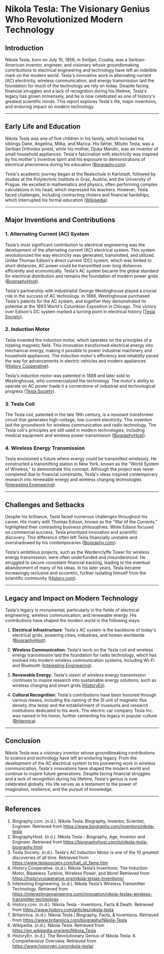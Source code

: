 # Nikola Tesla: The Visionary Genius Who Revolutionized Modern Technology

## Introduction

Nikola Tesla, born on July 10, 1856, in Smiljan, Croatia, was a Serbian-American inventor, engineer, and visionary whose groundbreaking contributions to electrical engineering and technology have left an indelible mark on the modern world. Tesla's innovative work in alternating current (AC) electricity, wireless communication, and energy transmission laid the foundation for much of the technology we rely on today. Despite facing financial struggles and a lack of recognition during his lifetime, Tesla's legacy has grown immensely, and he is now celebrated as one of history's greatest scientific minds. This report explores Tesla's life, major inventions, and enduring impact on modern technology.

---

## Early Life and Education

Nikola Tesla was one of five children in his family, which included his siblings Dane, Angelina, Milka, and Marica. His father, Milutin Tesla, was a Serbian Orthodox priest, while his mother, Djuka Mandic, was an inventor of small household appliances. Tesla's fascination with electricity was inspired by his mother's inventive spirit and his exposure to demonstrations of electrical phenomena during his education ([Biography.com](https://www.biography.com/inventors/nikola-tesla)).

Tesla's academic journey began at the Realschule in Karlstadt, followed by studies at the Polytechnic Institute in Graz, Austria, and the University of Prague. He excelled in mathematics and physics, often performing complex calculations in his head, which impressed his teachers. However, Tesla faced challenges, including contracting cholera and financial hardships, which interrupted his formal education ([Wikipedia](https://en.wikipedia.org/wiki/Nikola_Tesla)).

---

## Major Inventions and Contributions

### 1. **Alternating Current (AC) System**

Tesla's most significant contribution to electrical engineering was the development of the alternating current (AC) electrical system. This system revolutionized the way electricity was generated, transmitted, and utilized. Unlike Thomas Edison's direct current (DC) system, which was limited to short distances, AC power could be transmitted over long distances efficiently and economically. Tesla's AC system became the global standard for electrical distribution and remains the foundation of modern power grids ([BiographyHost](https://biographyhost.com/p/nikola-tesla-biography.html)).

Tesla's partnership with industrialist George Westinghouse played a crucial role in the success of AC technology. In 1888, Westinghouse purchased Tesla's patents for the AC system, and together they demonstrated its potential at the 1893 World's Columbian Exposition in Chicago. This victory over Edison's DC system marked a turning point in electrical history ([Tesla Society](https://www.teslasociety.com/hall_of_fame.htm)).

### 2. **Induction Motor**

Tesla invented the induction motor, which operates on the principles of a rotating magnetic field. This innovation transformed electrical energy into mechanical energy, making it possible to power industrial machinery and household appliances. The induction motor's efficiency and reliability paved the way for advancements in electric vehicles and modern appliances ([History Cooperative](https://historycooperative.org/nikola-teslas-inventions/)).

Tesla's induction motor was patented in 1888 and later sold to Westinghouse, who commercialized the technology. The motor's ability to operate on AC power made it a cornerstone of industrial and technological progress ([Tesla Society](https://www.teslasociety.com/hall_of_fame.htm)).

### 3. **Tesla Coil**

The Tesla coil, patented in the late 19th century, is a resonant transformer circuit that generates high-voltage, low-current electricity. This invention laid the groundwork for wireless communication and radio technology. The Tesla coil's principles are still used in modern technologies, including medical equipment and wireless power transmission ([BiographyHost](https://biographyhost.com/p/nikola-tesla-biography.html)).

### 4. **Wireless Energy Transmission**

Tesla envisioned a future where energy could be transmitted wirelessly. He constructed a transmitting station in New York, known as the "World System of Wireless," to demonstrate this concept. Although the project was never completed due to financial constraints, Tesla's ideas inspired contemporary research into renewable energy and wireless charging technologies ([Interesting Engineering](https://interestingengineering.com/innovation/nikola-teslas-wireless-transmitter-technology)).

---

## Challenges and Setbacks

Despite his brilliance, Tesla faced numerous challenges throughout his career. His rivalry with Thomas Edison, known as the "War of the Currents," highlighted their contrasting business philosophies. While Edison focused on commercial success, Tesla prioritized innovation and scientific discovery. This difference often left Tesla financially unstable and overshadowed by his contemporaries ([Biography.com](https://www.biography.com/inventors/nikola-tesla)).

Tesla's ambitious projects, such as the Wardenclyffe Tower for wireless energy transmission, were often underfunded and misunderstood. He struggled to secure consistent financial backing, leading to the eventual abandonment of many of his ideas. In his later years, Tesla became increasingly reclusive and eccentric, further isolating himself from the scientific community ([History.com](https://www.history.com/articles/nikola-tesla)).

---

## Legacy and Impact on Modern Technology

Tesla's legacy is monumental, particularly in the fields of electrical engineering, wireless communication, and renewable energy. His contributions have shaped the modern world in the following ways:

1. **Electrical Infrastructure**: Tesla's AC system is the backbone of today's electrical grids, powering cities, industries, and homes worldwide ([BiographyHost](https://biographyhost.com/p/nikola-tesla-biography.html)).
   
2. **Wireless Communication**: Tesla's work on the Tesla coil and wireless energy transmission laid the foundation for radio technology, which has evolved into modern wireless communication systems, including Wi-Fi and Bluetooth ([Interesting Engineering](https://interestingengineering.com/innovation/nikola-teslas-wireless-transmitter-technology)).

3. **Renewable Energy**: Tesla's vision of wireless energy transmission continues to inspire research into sustainable energy solutions, such as wireless charging and smart grids ([HistoryEn](https://www.historyen.com/nikola-tesla/)).

4. **Cultural Recognition**: Tesla's contributions have been honored through various means, including the naming of the SI unit of magnetic flux density (the tesla) and the establishment of museums and research institutions dedicated to his work. The electric car company Tesla Inc. was named in his honor, further cementing his legacy in popular culture ([Britannica](https://www.britannica.com/biography/Nikola-Tesla)).

---

## Conclusion

Nikola Tesla was a visionary inventor whose groundbreaking contributions to science and technology have left an enduring legacy. From the development of the AC electrical system to his pioneering work in wireless communication, Tesla's innovations have shaped the modern world and continue to inspire future generations. Despite facing financial struggles and a lack of recognition during his lifetime, Tesla's genius is now celebrated globally. His life serves as a testament to the power of imagination, resilience, and the pursuit of knowledge.

---

## References

1. Biography.com. (n.d.). Nikola Tesla: Biography, Inventor, Scientist, Engineer. Retrieved from https://www.biography.com/inventors/nikola-tesla
2. BiographyHost. (n.d.). Nikola Tesla - Biography, Age, Inventor and Engineer. Retrieved from https://biographyhost.com/p/nikola-tesla-biography.html
3. Tesla Society. (n.d.). Tesla's AC Induction Motor is one of the 10 greatest discoveries of all time. Retrieved from https://www.teslasociety.com/hall_of_fame.htm
4. History Cooperative. (n.d.). Nikola Tesla’s Inventions: The Induction Motor, Bladeless Turbine, Wireless Power, and More! Retrieved from https://historycooperative.org/nikola-teslas-inventions/
5. Interesting Engineering. (n.d.). Nikola Tesla's Wireless Transmitter Technology. Retrieved from https://interestingengineering.com/innovation/nikola-teslas-wireless-transmitter-technology
6. History.com. (n.d.). Nikola Tesla - Inventions, Facts & Death. Retrieved from https://www.history.com/articles/nikola-tesla
7. Britannica. (n.d.). Nikola Tesla | Biography, Facts, & Inventions. Retrieved from https://www.britannica.com/biography/Nikola-Tesla
8. Wikipedia. (n.d.). Nikola Tesla. Retrieved from https://en.wikipedia.org/wiki/Nikola_Tesla
9. HistoryEn. (n.d.). The Revolutionary Genius of Nikola Tesla: A Comprehensive Overview. Retrieved from https://www.historyen.com/nikola-tesla/
